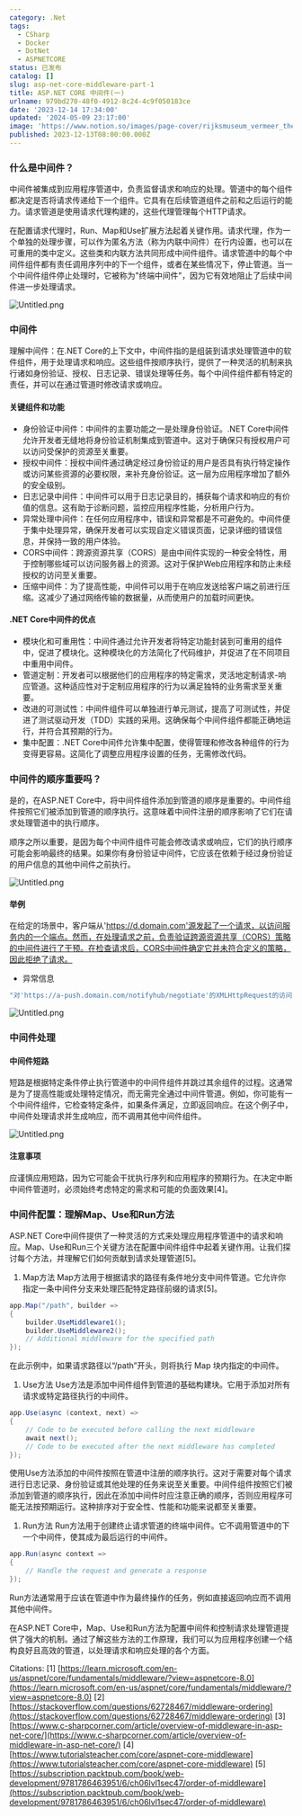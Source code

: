 ```yaml
---
category: .Net
tags:
  - CSharp
  - Docker
  - DotNet
  - ASPNETCORE
status: 已发布
catalog: []
slug: asp-net-core-middleware-part-1
title: ASP.NET CORE 中间件(一)
urlname: 979bd270-48f0-4912-8c24-4c9f050183ce
date: '2023-12-14 17:34:00'
updated: '2024-05-09 23:17:00'
image: 'https://www.notion.so/images/page-cover/rijksmuseum_vermeer_the_milkmaid.jpg'
published: 2023-12-13T08:00:00.000Z
---
```


### 什么是中间件？


中间件被集成到应用程序管道中，负责监督请求和响应的处理。管道中的每个组件都决定是否将请求传递给下一个组件。它具有在后续管道组件之前和之后运行的能力。请求管道是使用请求代理构建的，这些代理管理每个HTTP请求。


在配置请求代理时，Run、Map和Use扩展方法起着关键作用。请求代理，作为一个单独的处理步骤，可以作为匿名方法（称为内联中间件）在行内设置，也可以在可重用的类中定义。这些类和内联方法共同形成中间件组件。请求管道中的每个中间件组件都有责任调用序列中的下一个组件，或者在某些情况下，停止管道。当一个中间件组件停止处理时，它被称为"终端中间件"，因为它有效地阻止了后续中间件进一步处理请求。


![Untitled.png](https://prod-files-secure.s3.us-west-2.amazonaws.com/5d24fe63-e567-4804-86f9-9fdc62e13082/da807807-d02d-4fa1-86b6-db45e4678714/Untitled.png?X-Amz-Algorithm=AWS4-HMAC-SHA256&X-Amz-Content-Sha256=UNSIGNED-PAYLOAD&X-Amz-Credential=ASIAZI2LB46632GX5XBB%2F20250216%2Fus-west-2%2Fs3%2Faws4_request&X-Amz-Date=20250216T053559Z&X-Amz-Expires=3600&X-Amz-Security-Token=IQoJb3JpZ2luX2VjEC0aCXVzLXdlc3QtMiJIMEYCIQCfySNTEveQVyx%2BsjnlgjeQ4NDlgPBEHhJIiAgE1OSmAgIhAIK7HgCcgErwvRQffSwqMqZEni1GQmjjZNl0Gh1rfaMHKv8DCFYQABoMNjM3NDIzMTgzODA1Igx86VK3DDs5vuRo27Qq3AMEYp4Q6ul2y81FghWlPPMa2%2ByYA6BMek%2Byg4FKNnECQ6FTdWpRX1pgbOPJyW6GsSfWS0hxm55%2BcHCE4P4Mw9ffc5uFei%2FCwKTleTisSX%2BGIbVJAZVoldhSy7uv0%2F6RU5HaAy2dKn0eYNdxksomb8yrcjt3woby6TzMvke3cGRE6F9EgDON1MBRsIgzZlwEOJEtUlaXpRS9LLczRilSot9N3zkVNq5TsfjnjNoXv3GjlvIdkN%2FA2xwwdArpVMwtBJNVC1jIsiA9cETkY%2B%2FiWlWdhTb2GyHGiNqUwa5Hs35%2FbTuoerr1BqJmUnHcKYAi7ZD6f2qigQt1kELebep1X2WE4Ltsv%2FaMzaiP%2F6O0%2F1lgIR14UJzD%2FUVvTm9vR05oGXr5BkQewbFPkAe4Z%2B2GgABm9kIDJstrcrtOld%2BZstiVZlK9O%2FmY2R0TxFSEEiIp7oDlSKDgGifWm6MzHvo%2Bmaz57Z9jn5TZfFpFq5DTtNOVkfbcJynH7qVTGvrt2q5QncxLNSIXO5g7LCpilBXQy%2B90gLHebMRQKvu86SdaVUoLcq0BCRFbXK5pJLeBUGncJzJKUzIf25l9qznZHq4S7WZX0epfTsSiw6hsf83P34utjESZ4WgLjBKNBmZQhDCi3sW9BjqkATrN2MD7aP6WYVpNBTG5St0eryalEgoX1Mlt4ASUIkZ%2F4Z%2FD2OZrOK1915J5tSRNpEkv2AXy2GY9r5%2BG2firiZ6221RZUhNsnXRprAucnweFujdPxVPDutYcXVJaufoAsB%2BRF7Sn4CeJ6Bn8OLkl%2FUP42B4Vyo0qcPlGC6Yw8Z7SjoUah1od3KHhgBTzHajaiBWVxDgdU3n2TkR3dDqL7o5alB1F&X-Amz-Signature=ddece0ee5581e9f2c9f44cea75c91cb65324e2f63edc804282c5f17e7d15bac2&X-Amz-SignedHeaders=host&x-id=GetObject)


### 中间件


理解中间件：在.NET Core的上下文中，中间件指的是组装到请求处理管道中的软件组件，用于处理请求和响应。这些组件按顺序执行，提供了一种灵活的机制来执行诸如身份验证、授权、日志记录、错误处理等任务。每个中间件组件都有特定的责任，并可以在通过管道时修改请求或响应。


#### 关键组件和功能

- 身份验证中间件：中间件的主要功能之一是处理身份验证。.NET Core中间件允许开发者无缝地将身份验证机制集成到管道中。这对于确保只有授权用户可以访问受保护的资源至关重要。
- 授权中间件：授权中间件通过确定经过身份验证的用户是否具有执行特定操作或访问某些资源的必要权限，来补充身份验证。这一层为应用程序增加了额外的安全级别。
- 日志记录中间件：中间件可以用于日志记录目的，捕获每个请求和响应的有价值的信息。这有助于诊断问题，监控应用程序性能，分析用户行为。
- 异常处理中间件：在任何应用程序中，错误和异常都是不可避免的。中间件便于集中处理异常，确保开发者可以实现自定义错误页面，记录详细的错误信息，并保持一致的用户体验。
- CORS中间件：跨源资源共享（CORS）是由中间件实现的一种安全特性，用于控制哪些域可以访问服务器上的资源。这对于保护Web应用程序和防止未经授权的访问至关重要。
- 压缩中间件：为了提高性能，中间件可以用于在响应发送给客户端之前进行压缩。这减少了通过网络传输的数据量，从而使用户的加载时间更快。

#### .NET Core中间件的优点

- 模块化和可重用性：中间件通过允许开发者将特定功能封装到可重用的组件中，促进了模块化。这种模块化的方法简化了代码维护，并促进了在不同项目中重用中间件。
- 管道定制：开发者可以根据他们的应用程序的特定需求，灵活地定制请求-响应管道。这种适应性对于定制应用程序的行为以满足独特的业务需求至关重要。
- 改进的可测试性：中间件组件可以单独进行单元测试，提高了可测试性，并促进了测试驱动开发（TDD）实践的采用。这确保每个中间件组件都能正确地运行，并符合其预期的行为。
- 集中配置：.NET Core中间件允许集中配置，使得管理和修改各种组件的行为变得更容易。这简化了调整应用程序设置的任务，无需修改代码。

### 中间件的顺序重要吗？


是的，在ASP.NET Core中，将中间件组件添加到管道的顺序是重要的。中间件组件按照它们被添加到管道的顺序执行。这意味着中间件注册的顺序影响了它们在请求处理管道中的执行顺序。


顺序之所以重要，是因为每个中间件组件可能会修改请求或响应，它们的执行顺序可能会影响最终的结果。如果你有身份验证中间件，它应该在依赖于经过身份验证的用户信息的其他中间件之前执行。


![Untitled.png](https://prod-files-secure.s3.us-west-2.amazonaws.com/5d24fe63-e567-4804-86f9-9fdc62e13082/24f795a2-1c5a-4a6b-a0d8-2afb160076f1/Untitled.png?X-Amz-Algorithm=AWS4-HMAC-SHA256&X-Amz-Content-Sha256=UNSIGNED-PAYLOAD&X-Amz-Credential=ASIAZI2LB46632GX5XBB%2F20250216%2Fus-west-2%2Fs3%2Faws4_request&X-Amz-Date=20250216T053559Z&X-Amz-Expires=3600&X-Amz-Security-Token=IQoJb3JpZ2luX2VjEC0aCXVzLXdlc3QtMiJIMEYCIQCfySNTEveQVyx%2BsjnlgjeQ4NDlgPBEHhJIiAgE1OSmAgIhAIK7HgCcgErwvRQffSwqMqZEni1GQmjjZNl0Gh1rfaMHKv8DCFYQABoMNjM3NDIzMTgzODA1Igx86VK3DDs5vuRo27Qq3AMEYp4Q6ul2y81FghWlPPMa2%2ByYA6BMek%2Byg4FKNnECQ6FTdWpRX1pgbOPJyW6GsSfWS0hxm55%2BcHCE4P4Mw9ffc5uFei%2FCwKTleTisSX%2BGIbVJAZVoldhSy7uv0%2F6RU5HaAy2dKn0eYNdxksomb8yrcjt3woby6TzMvke3cGRE6F9EgDON1MBRsIgzZlwEOJEtUlaXpRS9LLczRilSot9N3zkVNq5TsfjnjNoXv3GjlvIdkN%2FA2xwwdArpVMwtBJNVC1jIsiA9cETkY%2B%2FiWlWdhTb2GyHGiNqUwa5Hs35%2FbTuoerr1BqJmUnHcKYAi7ZD6f2qigQt1kELebep1X2WE4Ltsv%2FaMzaiP%2F6O0%2F1lgIR14UJzD%2FUVvTm9vR05oGXr5BkQewbFPkAe4Z%2B2GgABm9kIDJstrcrtOld%2BZstiVZlK9O%2FmY2R0TxFSEEiIp7oDlSKDgGifWm6MzHvo%2Bmaz57Z9jn5TZfFpFq5DTtNOVkfbcJynH7qVTGvrt2q5QncxLNSIXO5g7LCpilBXQy%2B90gLHebMRQKvu86SdaVUoLcq0BCRFbXK5pJLeBUGncJzJKUzIf25l9qznZHq4S7WZX0epfTsSiw6hsf83P34utjESZ4WgLjBKNBmZQhDCi3sW9BjqkATrN2MD7aP6WYVpNBTG5St0eryalEgoX1Mlt4ASUIkZ%2F4Z%2FD2OZrOK1915J5tSRNpEkv2AXy2GY9r5%2BG2firiZ6221RZUhNsnXRprAucnweFujdPxVPDutYcXVJaufoAsB%2BRF7Sn4CeJ6Bn8OLkl%2FUP42B4Vyo0qcPlGC6Yw8Z7SjoUah1od3KHhgBTzHajaiBWVxDgdU3n2TkR3dDqL7o5alB1F&X-Amz-Signature=58a00a625706f3b405313fa2cf5a72255bd61ff5563237bb95ab3c1d37d88805&X-Amz-SignedHeaders=host&x-id=GetObject)


#### 举例


在给定的场景中，客户端从'https://d.domain.com'源发起了一个请求，以访问服务内的一个端点。然而，在处理请求之前，负责验证跨源资源共享（CORS）策略的中间件进行了干预。在检查请求后，CORS中间件确定它并未符合定义的策略，因此拒绝了请求。

- 异常信息

```c#
"对'https://a-push.domain.com/notifyhub/negotiate'的XMLHttpRequest的访问，源自'https://d.domain.com'，已被CORS策略阻止：预检请求的响应未通过访问控制检查：请求的资源上没有'Access-Control-Allow-Origin'头。"[1][2][3]
```


![Untitled.png](https://prod-files-secure.s3.us-west-2.amazonaws.com/5d24fe63-e567-4804-86f9-9fdc62e13082/371d9517-dafe-4432-94b7-2d14d1593167/Untitled.png?X-Amz-Algorithm=AWS4-HMAC-SHA256&X-Amz-Content-Sha256=UNSIGNED-PAYLOAD&X-Amz-Credential=ASIAZI2LB46632GX5XBB%2F20250216%2Fus-west-2%2Fs3%2Faws4_request&X-Amz-Date=20250216T053559Z&X-Amz-Expires=3600&X-Amz-Security-Token=IQoJb3JpZ2luX2VjEC0aCXVzLXdlc3QtMiJIMEYCIQCfySNTEveQVyx%2BsjnlgjeQ4NDlgPBEHhJIiAgE1OSmAgIhAIK7HgCcgErwvRQffSwqMqZEni1GQmjjZNl0Gh1rfaMHKv8DCFYQABoMNjM3NDIzMTgzODA1Igx86VK3DDs5vuRo27Qq3AMEYp4Q6ul2y81FghWlPPMa2%2ByYA6BMek%2Byg4FKNnECQ6FTdWpRX1pgbOPJyW6GsSfWS0hxm55%2BcHCE4P4Mw9ffc5uFei%2FCwKTleTisSX%2BGIbVJAZVoldhSy7uv0%2F6RU5HaAy2dKn0eYNdxksomb8yrcjt3woby6TzMvke3cGRE6F9EgDON1MBRsIgzZlwEOJEtUlaXpRS9LLczRilSot9N3zkVNq5TsfjnjNoXv3GjlvIdkN%2FA2xwwdArpVMwtBJNVC1jIsiA9cETkY%2B%2FiWlWdhTb2GyHGiNqUwa5Hs35%2FbTuoerr1BqJmUnHcKYAi7ZD6f2qigQt1kELebep1X2WE4Ltsv%2FaMzaiP%2F6O0%2F1lgIR14UJzD%2FUVvTm9vR05oGXr5BkQewbFPkAe4Z%2B2GgABm9kIDJstrcrtOld%2BZstiVZlK9O%2FmY2R0TxFSEEiIp7oDlSKDgGifWm6MzHvo%2Bmaz57Z9jn5TZfFpFq5DTtNOVkfbcJynH7qVTGvrt2q5QncxLNSIXO5g7LCpilBXQy%2B90gLHebMRQKvu86SdaVUoLcq0BCRFbXK5pJLeBUGncJzJKUzIf25l9qznZHq4S7WZX0epfTsSiw6hsf83P34utjESZ4WgLjBKNBmZQhDCi3sW9BjqkATrN2MD7aP6WYVpNBTG5St0eryalEgoX1Mlt4ASUIkZ%2F4Z%2FD2OZrOK1915J5tSRNpEkv2AXy2GY9r5%2BG2firiZ6221RZUhNsnXRprAucnweFujdPxVPDutYcXVJaufoAsB%2BRF7Sn4CeJ6Bn8OLkl%2FUP42B4Vyo0qcPlGC6Yw8Z7SjoUah1od3KHhgBTzHajaiBWVxDgdU3n2TkR3dDqL7o5alB1F&X-Amz-Signature=9595c8245ee0d860ce252728ec0c1ed45555de1563c7ac61cb6215b8702ce221&X-Amz-SignedHeaders=host&x-id=GetObject)


### 中间件处理


#### 中间件短路
短路是根据特定条件停止执行管道中的中间件组件并跳过其余组件的过程。这通常是为了提高性能或处理特定情况，而无需完全通过中间件管道。例如，你可能有一个中间件组件，它检查特定条件，如果条件满足，立即返回响应。在这个例子中，中间件处理请求并生成响应，而不调用其他中间件组件。


![Untitled.png](https://prod-files-secure.s3.us-west-2.amazonaws.com/5d24fe63-e567-4804-86f9-9fdc62e13082/e8a1d943-cb51-4723-936e-23c6af2fb0f9/Untitled.png?X-Amz-Algorithm=AWS4-HMAC-SHA256&X-Amz-Content-Sha256=UNSIGNED-PAYLOAD&X-Amz-Credential=ASIAZI2LB46632GX5XBB%2F20250216%2Fus-west-2%2Fs3%2Faws4_request&X-Amz-Date=20250216T053559Z&X-Amz-Expires=3600&X-Amz-Security-Token=IQoJb3JpZ2luX2VjEC0aCXVzLXdlc3QtMiJIMEYCIQCfySNTEveQVyx%2BsjnlgjeQ4NDlgPBEHhJIiAgE1OSmAgIhAIK7HgCcgErwvRQffSwqMqZEni1GQmjjZNl0Gh1rfaMHKv8DCFYQABoMNjM3NDIzMTgzODA1Igx86VK3DDs5vuRo27Qq3AMEYp4Q6ul2y81FghWlPPMa2%2ByYA6BMek%2Byg4FKNnECQ6FTdWpRX1pgbOPJyW6GsSfWS0hxm55%2BcHCE4P4Mw9ffc5uFei%2FCwKTleTisSX%2BGIbVJAZVoldhSy7uv0%2F6RU5HaAy2dKn0eYNdxksomb8yrcjt3woby6TzMvke3cGRE6F9EgDON1MBRsIgzZlwEOJEtUlaXpRS9LLczRilSot9N3zkVNq5TsfjnjNoXv3GjlvIdkN%2FA2xwwdArpVMwtBJNVC1jIsiA9cETkY%2B%2FiWlWdhTb2GyHGiNqUwa5Hs35%2FbTuoerr1BqJmUnHcKYAi7ZD6f2qigQt1kELebep1X2WE4Ltsv%2FaMzaiP%2F6O0%2F1lgIR14UJzD%2FUVvTm9vR05oGXr5BkQewbFPkAe4Z%2B2GgABm9kIDJstrcrtOld%2BZstiVZlK9O%2FmY2R0TxFSEEiIp7oDlSKDgGifWm6MzHvo%2Bmaz57Z9jn5TZfFpFq5DTtNOVkfbcJynH7qVTGvrt2q5QncxLNSIXO5g7LCpilBXQy%2B90gLHebMRQKvu86SdaVUoLcq0BCRFbXK5pJLeBUGncJzJKUzIf25l9qznZHq4S7WZX0epfTsSiw6hsf83P34utjESZ4WgLjBKNBmZQhDCi3sW9BjqkATrN2MD7aP6WYVpNBTG5St0eryalEgoX1Mlt4ASUIkZ%2F4Z%2FD2OZrOK1915J5tSRNpEkv2AXy2GY9r5%2BG2firiZ6221RZUhNsnXRprAucnweFujdPxVPDutYcXVJaufoAsB%2BRF7Sn4CeJ6Bn8OLkl%2FUP42B4Vyo0qcPlGC6Yw8Z7SjoUah1od3KHhgBTzHajaiBWVxDgdU3n2TkR3dDqL7o5alB1F&X-Amz-Signature=577cf6d87af7a2fe537cacb095bf18180bda3dea11c08e9ffab773570ce154e7&X-Amz-SignedHeaders=host&x-id=GetObject)


#### 注意事项


应谨慎应用短路，因为它可能会干扰执行序列和应用程序的预期行为。在决定中断中间件管道时，必须始终考虑特定的需求和可能的负面效果[4]。


### 中间件配置：理解Map、Use和Run方法


ASP.NET Core中间件提供了一种灵活的方式来处理应用程序管道中的请求和响应。Map、Use和Run三个关键方法在配置中间件组件中起着关键作用。让我们探讨每个方法，并理解它们如何贡献到请求处理管道[5]。

1. Map方法
Map方法用于根据请求的路径有条件地分支中间件管道。它允许你指定一条中间件分支来处理匹配特定路径前缀的请求[5]。

```c#
app.Map("/path", builder =>
{
    builder.UseMiddleware1();
    builder.UseMiddleware2();
    // Additional middleware for the specified path
});
```


在此示例中，如果请求路径以“/path”开头，则将执行 Map 块内指定的中间件。

1. Use方法
Use方法是添加中间件组件到管道的基础构建块。它用于添加对所有请求或特定路径执行的中间件。

```c#
app.Use(async (context, next) =>
{
    // Code to be executed before calling the next middleware
    await next();
    // Code to be executed after the next middleware has completed
});
```


使用Use方法添加的中间件按照在管道中注册的顺序执行。这对于需要对每个请求进行日志记录、身份验证或其他处理的任务来说至关重要。中间件组件按照它们被添加到管道的顺序执行，因此在添加中间件时应注意正确的顺序，否则应用程序可能无法按预期运行。这种排序对于安全性、性能和功能来说都至关重要。

1. Run方法
Run方法用于创建终止请求管道的终端中间件。它不调用管道中的下一个中间件，使其成为最后运行的中间件。

```c#
app.Run(async context =>
{
    // Handle the request and generate a response
});
```


Run方法通常用于应该在管道中作为最终操作的任务，例如直接返回响应而不调用其他中间件。


在ASP.NET Core中，Map、Use和Run方法为配置中间件和控制请求处理管道提供了强大的机制。通过了解这些方法的工作原理，我们可以为应用程序创建一个结构良好且高效的管道，以处理请求和响应处理的各个方面。


Citations:
[1] [https://learn.microsoft.com/en-us/aspnet/core/fundamentals/middleware/?view=aspnetcore-8.0](https://learn.microsoft.com/en-us/aspnet/core/fundamentals/middleware/?view=aspnetcore-8.0)
[2] [https://stackoverflow.com/questions/62728467/middleware-ordering](https://stackoverflow.com/questions/62728467/middleware-ordering)
[3] [https://www.c-sharpcorner.com/article/overview-of-middleware-in-asp-net-core/](https://www.c-sharpcorner.com/article/overview-of-middleware-in-asp-net-core/)
[4] [https://www.tutorialsteacher.com/core/aspnet-core-middleware](https://www.tutorialsteacher.com/core/aspnet-core-middleware)
[5] [https://subscription.packtpub.com/book/web-development/9781786463951/6/ch06lvl1sec47/order-of-middleware](https://subscription.packtpub.com/book/web-development/9781786463951/6/ch06lvl1sec47/order-of-middleware)

